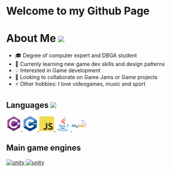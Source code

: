 # Welcome to my Github Page
# About Me <img height="80" src="https://31.media.tumblr.com/088786d466c3a315d6043b8e59d96770/tumblr_msu2ojWkqz1scncwdo1_500.gif">
 
* 🎓 Degree of computer expert and DBGA student
* 🌱 Currenly learning new game dev skills and design patterns
* 💡 Interested in Game development
* 👯 Looking to collaborate on Game Jams or Game projects
* ⚡ Other hobbies: I love videogames, music and sport
<!--* 🔭 Currently working at -->

## Languages <img height="60" src="https://i.pinimg.com/originals/9f/4b/dd/9f4bdd77300ed1c94d2b56dca230d2bd.gif">
<p align="left"> 
   <a href="https://en.wikipedia.org/wiki/C_Sharp_(programming_language)" target="_blank">
     <img src="https://raw.githubusercontent.com/devicons/devicon/master/icons/csharp/csharp-original.svg" alt="c#" width="40" height="40"/>
   </a>
  <a href="https://www.w3schools.com/cpp/cpp_intro.asp#:~:text=C%2B%2B%20is%20a%20cross%2Dplatform,over%20system%20resources%20and%20memory." target="_blank">
    <img src="https://raw.githubusercontent.com/devicons/devicon/master/icons/cplusplus/cplusplus-original.svg" alt="cplusplus" width="40" height="40"/>
  </a>
  <a href="https://www.javascript.com/" target="_blank"> <img src="https://raw.githubusercontent.com/devicons/devicon/master/icons/javascript/javascript-original.svg" alt="js" width="40" height="40"/> </a> 
  <a href="https://www.java.com/it/" target="_blank"> <img src="https://raw.githubusercontent.com/devicons/devicon/master/icons/java/java-original.svg" alt="java" width="40" height="40"/> </a> 
  <a href="https://www.mysql.com/it/" target="_blank"> <img src="https://raw.githubusercontent.com/devicons/devicon/master/icons/mysql/mysql-original-wordmark.svg" alt="mysql" width="40" height="40"/> </a> 
 
</p>

## Main game engines
<p align="left"> 
  <a href="https://www.unrealengine.com/en-US" target="_blank"> <img src="https://upload.wikimedia.org/wikipedia/commons/2/20/UE_Logo_Black_Centered.svg" alt="unity" width="40" height="40"/> </a>
  <a href="https://unity.com/" target="_blank"> <img src="https://i.redd.it/tu3gt6ysfxq71.png" alt="unity" width="40" height="40"/> </a>
 </p>
